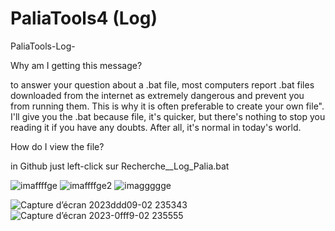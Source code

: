 # PaliaTools4 (Log)
 PaliaTools-Log-

Why am I getting this message?

to answer your question about a .bat file, most computers report .bat files downloaded from the internet as extremely dangerous and prevent you from running them. This is why it is often preferable to create your own file".
I'll give you the .bat because  file, it's quicker, but there's nothing to stop you reading it if you have any doubts. After all, it's normal in today's world.

How do I view the file?

in Github just left-click sur Recherche__Log_Palia.bat

![imaffffge](https://github.com/Popolia/PaliaTools2-error-os-5-2-3-32-424-/assets/69745473/0984521e-852a-46d6-a592-61e91acaa745)
![imaffffge2](https://github.com/Popolia/PaliaTools2-error-os-5-2-3-32-424-/assets/69745473/53918b74-b695-46f9-a746-99bd5d78b2f8)
![imaggggge](https://github.com/Popolia/PaliaTools2-error-os-5-2-3-32-424-/assets/69745473/59e7616b-5cf5-4c90-af36-0e2b1cc9ee96)


![Capture d’écran 2023ddd09-02 235343](https://github.com/Popolia/PaliaTools4--Log-/assets/69745473/f066c2a2-6bac-480d-ad82-46e6882c4153)
![Capture d’écran 2023-0fff9-02 235555](https://github.com/Popolia/PaliaTools4--Log-/assets/69745473/2e183ffe-8127-4d96-9f59-d01c9974925c)

